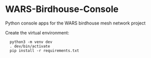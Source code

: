 # WARS-Birdhouse-Console
Python console apps for the WARS birdhouse mesh network project

Create the virtual environment:

      python3 -m venv dev
      . dev/bin/activate
      pip install -r requirements.txt
